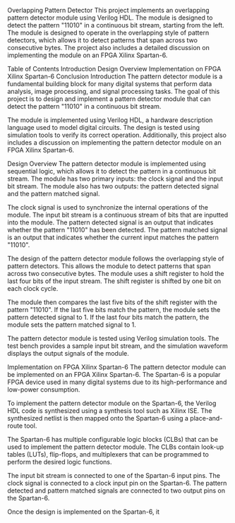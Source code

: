 Overlapping Pattern Detector
This project implements an overlapping pattern detector module using Verilog HDL. The module is designed to detect the pattern "11010" in a continuous bit stream, starting from the left. The module is designed to operate in the overlapping style of pattern detectors, which allows it to detect patterns that span across two consecutive bytes. The project also includes a detailed discussion on implementing the module on an FPGA Xilinx Spartan-6.

Table of Contents
Introduction
Design Overview
Implementation on FPGA Xilinx Spartan-6
Conclusion
Introduction
The pattern detector module is a fundamental building block for many digital systems that perform data analysis, image processing, and signal processing tasks. The goal of this project is to design and implement a pattern detector module that can detect the pattern "11010" in a continuous bit stream.

The module is implemented using Verilog HDL, a hardware description language used to model digital circuits. The design is tested using simulation tools to verify its correct operation. Additionally, this project also includes a discussion on implementing the pattern detector module on an FPGA Xilinx Spartan-6.

Design Overview
The pattern detector module is implemented using sequential logic, which allows it to detect the pattern in a continuous bit stream. The module has two primary inputs: the clock signal and the input bit stream. The module also has two outputs: the pattern detected signal and the pattern matched signal.

The clock signal is used to synchronize the internal operations of the module. The input bit stream is a continuous stream of bits that are inputted into the module. The pattern detected signal is an output that indicates whether the pattern "11010" has been detected. The pattern matched signal is an output that indicates whether the current input matches the pattern "11010".

The design of the pattern detector module follows the overlapping style of pattern detectors. This allows the module to detect patterns that span across two consecutive bytes. The module uses a shift register to hold the last four bits of the input stream. The shift register is shifted by one bit on each clock cycle.

The module then compares the last five bits of the shift register with the pattern "11010". If the last five bits match the pattern, the module sets the pattern detected signal to 1. If the last four bits match the pattern, the module sets the pattern matched signal to 1.

The pattern detector module is tested using Verilog simulation tools. The test bench provides a sample input bit stream, and the simulation waveform displays the output signals of the module.

Implementation on FPGA Xilinx Spartan-6
The pattern detector module can be implemented on an FPGA Xilinx Spartan-6. The Spartan-6 is a popular FPGA device used in many digital systems due to its high-performance and low-power consumption.

To implement the pattern detector module on the Spartan-6, the Verilog HDL code is synthesized using a synthesis tool such as Xilinx ISE. The synthesized netlist is then mapped onto the Spartan-6 using a place-and-route tool.

The Spartan-6 has multiple configurable logic blocks (CLBs) that can be used to implement the pattern detector module. The CLBs contain look-up tables (LUTs), flip-flops, and multiplexers that can be programmed to perform the desired logic functions.

The input bit stream is connected to one of the Spartan-6 input pins. The clock signal is connected to a clock input pin on the Spartan-6. The pattern detected and pattern matched signals are connected to two output pins on the Spartan-6.

Once the design is implemented on the Spartan-6, it
